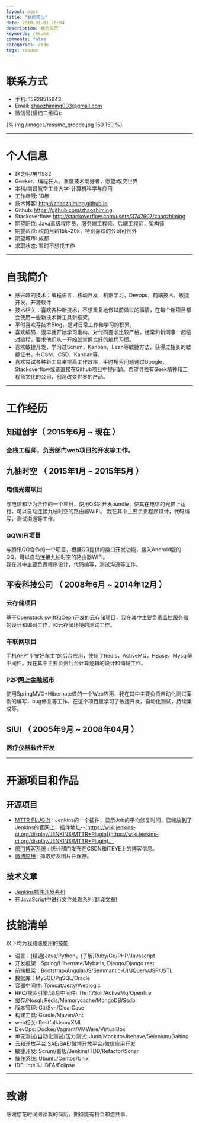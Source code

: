 ```yaml
---
layout: post
title: "我的简历"
date: 2010-01-01 20:04
description: 我的简历
keywords: resume
comments: false
categories: code
tags: resume
---
```


<!--more-->  
# 联系方式
- 手机: 15928515643
- Email: zhaozhiming003@gmail.com
- 微信号(请扫二维码): 

{% img /images/resume_qrcode.jpg 150 150 %}  

---

# 个人信息

 - 赵芝明/男/1982 
 - Geeker，编程狂人，重度技术爱好者，愿望:改变世界
 - 本科/南昌航空工业大学-计算机科学与应用
 - 工作年限: 10年
 - 技术博客: http://zhaozhiming.github.io
 - Github: https://github.com/zhaozhiming
 - Stackoverflow: http://stackoverflow.com/users/3747607/zhaozhiming
 - 期望职位: Java高级程序员，服务端工程师，后端工程师，架构师
 - 期望薪资: 税前月薪15k~20k，特别喜欢的公司可例外
 - 期望城市: 成都
 - 求职状态: 暂时不想找工作

---

# 自我简介

- 感兴趣的技术：编程语言，移动开发，机器学习，Devops，前端技术，敏捷开发，开源软件   
- 技术相关：喜欢各种新技术，不想重复地做以前做过的事情，在每个新项目都会使用一些新技术新工具新框架。   
- 平时喜欢写技术Blog，是对日常工作和学习的积累。
- 喜欢编码，很早就开始学习重构，对代码要求比较严格，经常和新同事一起结对编程，要求他们从一开始就掌握良好的编程习惯。    
- 喜欢敏捷开发，学习过Scrum，Kanban，Lean等敏捷方法，获得过相关的敏捷证书，有CSM，CSD，Kanban等。  
- 喜欢尝试各种新工具来提高工作效率，平时搜索问题通过Google，Stackoverflow或者直接在Github项目中提问题。希望寻找有Geek精神和工程师文化的公司，创造改变世界的产品。   
  
---

# 工作经历

## 知道创宇（ 2015年6月 ~ 现在 ）

### 全栈工程师，负责部门web项目的开发等工作。

## 九柚时空 （ 2015年1月 ~ 2015年5月 ）

### 电信光猫项目 
与电信和华为合作的一个项目，使用OSGI开发bundle，使其在电信的光猫上运行，可以自动连接九柚时空的路由器WIFI。
我在其中主要负责程序设计，代码编写，测试沟通等工作。  

### QQWIFI项目 
与腾讯QQ合作的一个项目，根据QQ提供的接口开发功能，接入Android版的QQ，可以自动连接九柚时空的路由器WIFI。  
我在其中主要负责程序设计，代码编写，测试沟通等工作。  
  
## 平安科技公司 （ 2008年6月 ~ 2014年12月 ）

### 云存储项目 
基于Openstack swift和Ceph开发的云存储项目，我在其中主要负责监控服务器的设计和编码工作，和云存储环境的测试工作。  

### 车联网项目 
手机APP”平安好车主“的后台应用，使用了Redis，ActiveMQ，HBase，Mysql等中间件。我在其中主要负责后台计算逻辑的设计和编码工作。  

### P2P网上金融超市
使用SpringMVC+Hibernate做的一个Web应用，我在其中主要负责自动化测试案例的编写，bug修复等工作。在这个项目里学习了敏捷开发，自动化测试，持续集成等。  

## SIUI （ 2005年9月 ~ 2008年04月 ）

### 医疗仪器软件开发
   
---

# 开源项目和作品

## 开源项目

 - [MTTR PLUGIN](https://github.com/zhaozhiming/mttr) : Jenkins的一个插件，显示Job的平均修复时间，已经放到了Jenkins的官网上，插件地址--[https://wiki.jenkins-ci.org/display/JENKINS/MTTR+Plugin](https://wiki.jenkins-ci.org/display/JENKINS/MTTR+Plugin)。
 - [部门博客系统](https://github.com/zhaozhiming/department-blogs-analyser) : 统计部门发布在CSDN和ITEYE上的博客信息。
 - [微博应用](https://github.com/zhaozhiming/pretty-pic-storer) : 抓取好友图片并保存。

## 技术文章

- [Jenkins插件开发系列](http://zhaozhiming.github.io/blog/2013/01/31/jenkins-plugins-develop-part-1/)
- [在JavaScript中进行文件处理系列(翻译文章)](http://zhaozhiming.github.io/blog/2012/07/08/working-with-files-in-javascript-part-1/)

# 技能清单

以下均为我熟练使用的技能

- 语言：(精通)Java/Python，(了解)Ruby/Go/PHP/Javascript
- 开发框架：Spring/Hibernate/Mybatis, Django/Django rest
- 前端框架：Bootstrap/AngularJS/Semmantic-UI/JQuery/JSP/JSTL
- 数据库：MySQL/PgSQL/Oracle
- 容器中间件: Tomcat/Jetty/Weblogic
- RPC/搜索引擎/消息中间件: Thrift/Solr/ActiveMq/Openfire
- 缓存/Nosql: Redis/Memorycache/MongoDB/Ssdb
- 版本管理: Git/Svn/ClearCase
- 构建工具: Gradle/Maven/Ant
- web相关: Restful/Json/XML
- DevOps: Docker/Vagrant/VMWare/VirtualBox
- 单元测试/自动化测试/压力测试: Junit/Mockito/Jbehave/Selenium/Galting
- 云和开放平台:SAE/BAE/微博开放平台/微信应用开发
- 敏捷开发: Scrum/看板/Jenkins/TDD/Refactor/Sonar
- 操作系统: Ubuntu/Centos/Unix
- IDE: IntelliJ IDEA/Eclipse

---

# 致谢
感谢您花时间阅读我的简历，期待能有机会和您共事。
